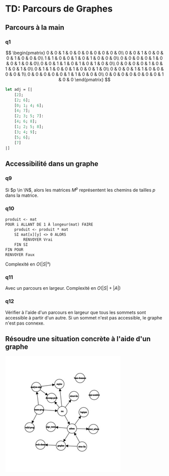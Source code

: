 # TD: Parcours de Graphes

## Parcours à la main

### q1

$$
\begin{pmatrix}
    0 & 0 & 1 & 0 & 0 & 0 & 0 & 0 & 0 & 0\\
    0 & 0 & 1 & 0 & 0 & 0 & 1 & 0 & 0 & 0\\
    1 & 1 & 0 & 0 & 1 & 0 & 1 & 0 & 0 & 0\\
    0 & 0 & 0 & 0 & 1 & 0 & 0 & 1 & 0 & 0\\
    0 & 0 & 1 & 1 & 0 & 1 & 0 & 1 & 0 & 0\\
    0 & 0 & 0 & 0 & 1 & 0 & 1 & 0 & 1 & 0\\
    0 & 1 & 1 & 0 & 0 & 1 & 0 & 0 & 1 & 0\\  
    0 & 0 & 0 & 1 & 1 & 0 & 0 & 0 & 0 & 1\\
    0 & 0 & 0 & 0 & 0 & 1 & 1 & 0 & 0 & 0\\
    0 & 0 & 0 & 0 & 0 & 0 & 0 & 1 & 0 & 0
\end{pmatrix}
$$

```OCaml
let adj = [|
    [2];
    [2; 6];
    [0; 1; 4; 6];
    [4; 7];
    [2; 3; 5; 7]:
    [4; 6; 8];
    [1; 2; 5; 8];
    [3; 4; 9];
    [5; 6];
    [7]
|]
```

## Accessibilité dans un graphe

### q9

Si $p \in \N$, alors les matrices $M^p$ représentent les chemins de tailles $p$ dans la matrice.

### q10

```algo
produit <- mat
POUR i ALLANT DE 1 À longeur(mat) FAIRE
    produit <- produit * mat
    SI mat[x][y] <> 0 ALORS
        RENVOYER Vrai
    FIN SI
FIN POUR
RENVOYER Faux
```

Complexité en $O(|S|³)$

### q11

Avec un parcours en largeur. Complexité en $O(|S| + |A|)$

### q12

Vérifier à l'aide d'un parcours en largeur que tous les sommets sont accessible à partir d'un autre. Si un sommet n'est pas accessible, le graphe n'est pas connexe.

## Résoudre une situation concrète à l'aide d'un graphe

![image](td_parcours_graphes.jpg)
